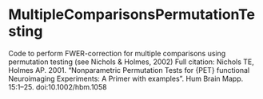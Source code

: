 # MultipleComparisonsPermutationTesting
Code to perform FWER-correction for multiple comparisons using permutation testing (see Nichols &amp; Holmes, 2002)
Full citation: Nichols TE, Holmes AP. 2001. “Nonparametric Permutation Tests for {PET} functional Neuroimaging Experiments: A Primer with examples”. Hum Brain Mapp. 15:1–25. doi:10.1002/hbm.1058
